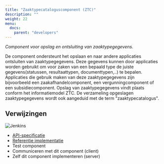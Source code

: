 ```yaml
---
title: "Zaaktypecataloguscomponent (ZTC)"
description: ""
weight: 22
menu:
  docs:
    parent: "developers"
---
```


*Component voor opslag en ontsluiting van zaaktypegegevens.*

De component ondersteunt het opslaan en naar andere applicaties ontsluiten van zaaktypegegevens. Deze gegevens kunnen door applicaties worden gebruikt om voor zaken van een bepaald type de juiste gegevens(statussen, resultaattypen, documenttypen,..) te bepalen. Applicaties die gebruik maken van deze zaaktypegegevens zijn bijvoorbeeld een zaakafhandelcomponent, een vergunningcomponent of een subsidiecomponent. Opslag van zaaktypegegevens vindt plaats conform het informatiemodel ZTC. De verzameling opgeslagen zaaktypegegevens wordt ook aangeduid met de term "zaaktypecatalogus".

## Verwijzingen

![Jenkins][jenkins]

* [API-specificatie](https://ref.tst.vng.cloud/ztc/api/v1/schema/)
* [Referentie implementatie](https://github.com/VNG-Realisatie/gemma-zaaktypecatalogus)
* Test component
* Communiceren met dit component (client)
* Zelf dit component implementeren (server)

[jenkins]: https://jenkins.nlx.io/buildStatus/icon?job=gemma-zaaktypecatalogus-stable
